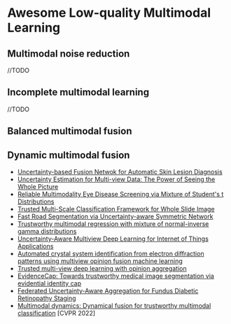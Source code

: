 # Awesome Low-quality Multimodal Learning



## Multimodal noise reduction

//TODO

## Incomplete multimodal learning


//TODO



## Balanced multimodal fusion






## Dynamic multimodal fusion
- [Uncertainty-based Fusion Netwok for Automatic Skin Lesion Diagnosis](https://ieeexplore.ieee.org/document/9994932/)
- [Uncertainty Estimation for Multi-view Data: The Power of Seeing the Whole Picture](https://arxiv.org/abs/2210.02676)
- [Reliable Multimodality Eye Disease Screening via Mixture of Student's t Distributions](https://arxiv.org/abs/2303.09790)
- [Trusted Multi-Scale Classification Framework for Whole Slide Image](https://arxiv.org/abs/2207.05290)
- [Fast Road Segmentation via Uncertainty-aware Symmetric Network](https://arxiv.org/abs/2203.04537)
- [Trustworthy multimodal regression with mixture of normal-inverse gamma distributions](https://arxiv.org/abs/2111.08456)
- [Uncertainty-Aware Multiview Deep Learning for Internet of Things Applications](https://ieeexplore.ieee.org/document/9906001/)
- [Automated crystal system identification from electron diffraction patterns using multiview opinion fusion machine learning](https://chemrxiv.org/engage/chemrxiv/article-details/644beb010d87b493e3718ca8)
- [Trusted multi-view deep learning with opinion aggregation](https://ojs.aaai.org/index.php/AAAI/article/view/20724)
- [EvidenceCap: Towards trustworthy medical image segmentation via evidential identity cap](https://www.arxiv-vanity.com/papers/2301.00349/)
- [Federated Uncertainty-Aware Aggregation for Fundus Diabetic Retinopathy Staging](https://arxiv.org/abs/2303.13033)
- [Multimodal dynamics: Dynamical fusion for trustworthy multimodal classification](https://openaccess.thecvf.com/content/CVPR2022/papers/Han_Multimodal_Dynamics_Dynamical_Fusion_for_Trustworthy_Multimodal_Classification_CVPR_2022_paper.pdf) [CVPR 2022]

